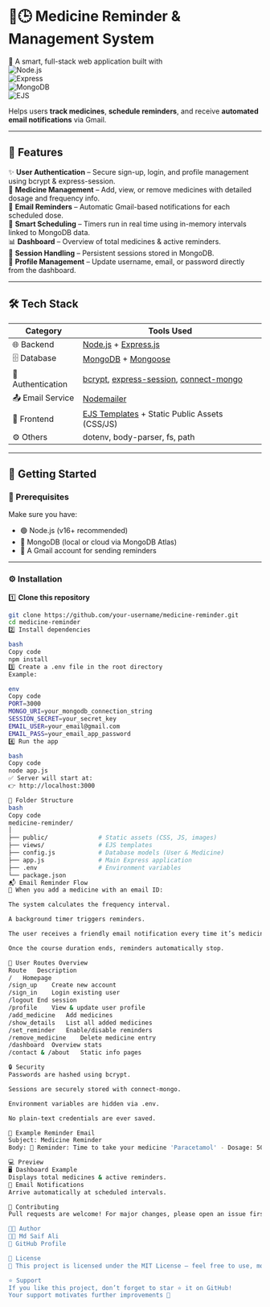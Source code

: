 # 💊🕒 Medicine Reminder & Management System

 🧠 A smart, full-stack web application built with  
 ![Node.js](https://img.shields.io/badge/Node.js-339933?logo=node.js&logoColor=white)  
 ![Express](https://img.shields.io/badge/Express.js-000000?logo=express&logoColor=white)  
 ![MongoDB](https://img.shields.io/badge/MongoDB-47A248?logo=mongodb&logoColor=white)  
 ![EJS](https://img.shields.io/badge/EJS-FFD700?logo=ejs&logoColor=black)  

Helps users **track medicines**, **schedule reminders**, and receive **automated email notifications** via Gmail.

---

## 🌟 Features  

✨ **User Authentication** – Secure sign-up, login, and profile management using bcrypt & express-session.  
💉 **Medicine Management** – Add, view, or remove medicines with detailed dosage and frequency info.  
📩 **Email Reminders** – Automatic Gmail-based notifications for each scheduled dose.  
📅 **Smart Scheduling** – Timers run in real time using in-memory intervals linked to MongoDB data.  
📊 **Dashboard** – Overview of total medicines & active reminders.  
🔐 **Session Handling** – Persistent sessions stored in MongoDB.  
🧾 **Profile Management** – Update username, email, or password directly from the dashboard.  

---

## 🛠️ Tech Stack  

| Category | Tools Used |
|-----------|-------------|
| 🌐 Backend | [Node.js](https://nodejs.org/) + [Express.js](https://expressjs.com/) |
| 🗄️ Database | [MongoDB](https://www.mongodb.com/) + [Mongoose](https://mongoosejs.com/) |
| 🔐 Authentication | [bcrypt](https://www.npmjs.com/package/bcrypt), [express-session](https://www.npmjs.com/package/express-session), [connect-mongo](https://www.npmjs.com/package/connect-mongo) |
| 📤 Email Service | [Nodemailer](https://nodemailer.com/about/) |
| 🎨 Frontend | [EJS Templates](https://ejs.co/) + Static Public Assets (CSS/JS) |
| ⚙️ Others | dotenv, body-parser, fs, path |

---

## 🚀 Getting Started  

### 🧩 Prerequisites  
Make sure you have:  
- 🟢 Node.js (v16+ recommended)  
- 🍃 MongoDB (local or cloud via MongoDB Atlas)  
- 📧 A Gmail account for sending reminders  

---

### ⚙️ Installation  

1️⃣ **Clone this repository**
```bash
git clone https://github.com/your-username/medicine-reminder.git
cd medicine-reminder
2️⃣ Install dependencies

bash
Copy code
npm install
3️⃣ Create a .env file in the root directory
Example:

env
Copy code
PORT=3000
MONGO_URI=your_mongodb_connection_string
SESSION_SECRET=your_secret_key
EMAIL_USER=your_email@gmail.com
EMAIL_PASS=your_email_app_password
4️⃣ Run the app

bash
Copy code
node app.js
✅ Server will start at:
👉 http://localhost:3000

📁 Folder Structure
bash
Copy code
medicine-reminder/
│
├── public/              # Static assets (CSS, JS, images)
├── views/               # EJS templates
├── config.js            # Database models (User & Medicine)
├── app.js               # Main Express application
├── .env                 # Environment variables
└── package.json
📬 Email Reminder Flow
📌 When you add a medicine with an email ID:

The system calculates the frequency interval.

A background timer triggers reminders.

The user receives a friendly email notification every time it’s medicine time.

Once the course duration ends, reminders automatically stop.

👤 User Routes Overview
Route	Description
/	Homepage
/sign_up	Create new account
/sign_in	Login existing user
/logout	End session
/profile	View & update user profile
/add_medicine	Add medicines
/show_details	List all added medicines
/set_reminder	Enable/disable reminders
/remove_medicine	Delete medicine entry
/dashboard	Overview stats
/contact & /about	Static info pages

🔒 Security
Passwords are hashed using bcrypt.

Sessions are securely stored with connect-mongo.

Environment variables are hidden via .env.

No plain-text credentials are ever saved.

📧 Example Reminder Email
Subject: Medicine Reminder
Body: 💊 Reminder: Time to take your medicine 'Paracetamol' - Dosage: 500mg

💻 Preview
🖥️ Dashboard Example
Displays total medicines & active reminders.
📩 Email Notifications
Arrive automatically at scheduled intervals.

🤝 Contributing
Pull requests are welcome! For major changes, please open an issue first to discuss what you'd like to improve.

🧑‍💻 Author
👨‍💻 Md Saif Ali
🔗 GitHub Profile

📄 License
🪪 This project is licensed under the MIT License – feel free to use, modify, and distribute.

⭐ Support
If you like this project, don’t forget to star ⭐ it on GitHub!
Your support motivates further improvements 💖
